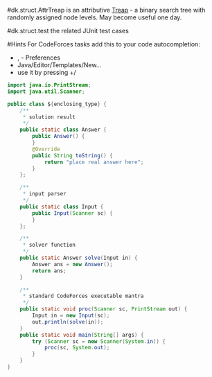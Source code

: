 #dk.struct.AttrTreap
is an attributive [Treap](https://en.wikipedia.org/wiki/Treap) - a binary search tree with randomly assigned node levels.
May become useful one day. 

#dk.struct.test
the related JUnit test cases

#Hints
For CodeForces tasks add this to your code autocompletion:
* <command>, - Preferences
* Java/Editor/Templates/New...
* use it by pressing <Alt>+/

```java
import java.io.PrintStream;
import java.util.Scanner;

public class ${enclosing_type} {
	/**
	 * solution result
	 */
	public static class Answer {
		public Answer() {
		}
		@Override
		public String toString() {
			return "place real answer here";
		}
	};

	/**
	 * input parser
	 */
	public static class Input {
		public Input(Scanner sc) {
		}
	};

	/**
	 * solver function
	 */
	public static Answer solve(Input in) {
		Answer ans = new Answer();
		return ans;
	}

	/**
	 * standard CodeForces executable mantra
	 */
	public static void proc(Scanner sc, PrintStream out) {
		Input in = new Input(sc);
		out.println(solve(in));
	}
	public static void main(String[] args) {
		try (Scanner sc = new Scanner(System.in)) {
			proc(sc, System.out);
		}
	}
}
```
